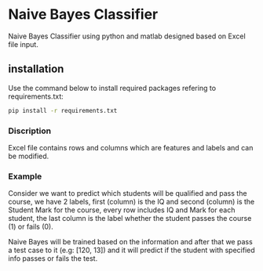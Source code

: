 # Naive Bayes Classifier

Naive Bayes Classifier using python and matlab designed based on Excel file input.

## installation

Use the command below to install required packages refering to requirements.txt:

```bash
pip install -r requirements.txt
```

### Discription

Excel file contains rows and columns which are features and labels and can be modified.

### Example

Consider we want to predict which students will be qualified and pass the course, we have 2 labels, first (column) is the IQ and second (column) is the Student Mark for the course, every row includes IQ and Mark for each student, the last column is the label whether the student passes the course (1) or fails (0).

Naive Bayes will be trained based on the information and after that we pass a test case to it (e.g: [120, 13]) and it will predict if the student with specified info passes or fails the test.
